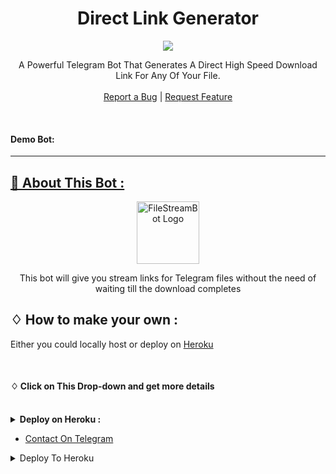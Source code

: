 <h1 align="center">Direct Link Generator</h1>
<p align="center">
  <a href="https://github.com/aafusam/Direct-Link-Bot/">
     <img src="WebStreamer/img.jpg">
  </a>
  
  <p align="center">
    A Powerful Telegram Bot That Generates A Direct High Speed Download Link For Any Of Your File.
    <br />
   </strong></a>
    <br />
    <a href="https://github.com/aafusam/Direct-Link-Bot//issues">Report a Bug</a>
    |
    <a href="https://github.com/aafusam/Direct-Link-Bot//issues">Request Feature</a>
  </p>
</p>

<br>

#### Demo Bot:  
<a href="https://telegram.me/Direct_Link_RoBot">

<hr>



## 🍁 About This Bot :

<p align="center">
    <a href="https://github.com/Avipatilpro/FileStreamBot">
        <img src="https://i.ibb.co/ZJzJ9Hq/link-3x.png" height="100" width="100" alt="FileStreamBot Logo">
    </a>
</p>
<p align='center'>
    This bot will give you stream links for Telegram files without the need of waiting till the download completes
</p>


## ♢ How to make your own :

Either you could locally host or deploy on [Heroku](https://heroku.com)

<br>

#### ♢ Click on This Drop-down and get more details

<br>
<details>
  <summary><b>Deploy on Heroku :</b></summary>


1. Fork This Repo
2. Click on Deploy Easily

<h4> So Follow Above Steps 👆 and then also deply other wise not work</h4>

Press the below button to Fast deploy on Heroku

[![Deploy](https://www.herokucdn.com/deploy/button.svg)](https://heroku.com/deploy)

then goto the <a href="#mandatory-vars">variables tab</a> for more info on setting up environmental variables. </details>

- [Contact On Telegram](https://telegram.me/AafuSam13)
<details><summary>Deploy To Heroku</summary>
<p>
<br>
<a href="https://back4app.com/deploy">
  <img src="https://www.back4app.com/deploy/button.svg" alt="Deploy">
</a>
</p>
</details>
